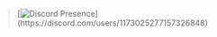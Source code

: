 > [![Discord Presence](https://lanyard-profile-readme.vercel.app/api/1173025277157326848?theme=light&bg=809ecf&animated=false&hideDiscrim=true&borderRadius=30px&idleMessage=Probably%20doing%20something%20else...)](https://discord.com/users/1173025277157326848)
